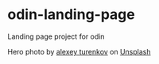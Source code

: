 # odin-landing-page
Landing page project for odin 

Hero photo by [alexey turenkov](https://unsplash.com/@2renkov?utm_content=creditCopyText&utm_medium=referral&utm_source=unsplash) on [Unsplash](https://unsplash.com/photos/a-house-in-the-middle-of-a-snow-covered-field-dX-IIx2cTvg?utm_content=creditCopyText&utm_medium=referral&utm_source=unsplash)
  

   
